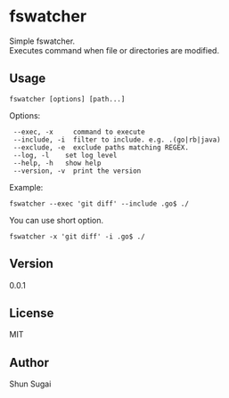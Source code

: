 # fswatcher

Simple fswatcher.   
Executes command when file or directories are modified.

## Usage

    fswatcher [options] [path...]

Options:

     --exec, -x     command to execute
     --include, -i  filter to include. e.g. .(go|rb|java)
     --exclude, -e  exclude paths matching REGEX.
     --log, -l    set log level
     --help, -h   show help
     --version, -v  print the version

Example:

    fswatcher --exec 'git diff' --include .go$ ./

You can use short option.

    fswatcher -x 'git diff' -i .go$ ./

## Version

0.0.1

## License

MIT

## Author

Shun Sugai